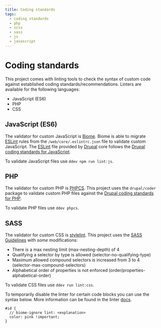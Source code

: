 ```yaml
---
title: Coding standards
tags:
  - coding standards
  - php
  - scss
  - sass
  - js
  - javascript
---
```

# Coding standards

This project comes with linting tools to check the syntax of custom code against
established coding standards/recommendations. Linters are available for the
following languages:

* JavaScript (ES6)
* PHP
* CSS

## JavaScript (ES6)

The validator for custom JavaScript is [Biome][]. Biome is able to migrate [ESLint]
rules from the `/web/core/.eslintrc.json` file to validate custom JavaScript. The
[ESLint][] file provided by [Drupal][] core follows the
[Drupal coding standards for JavaScript][].

To validate JavaScript files use `ddev npm run lint:js`.

## PHP

The validator for custom PHP is [PHPCS][]. This project uses the `drupal/coder`
package to validate custom PHP files against the
[Drupal coding standards for PHP][].

To validate PHP files use `ddev phpcs`.

## SASS

The validator for custom CSS is [stylelint][]. This project uses the
[SASS Guidelines][] with _some_ modifications:

* There is a max nesting limit (max-nesting-depth) of 4
* Qualifying a selector by type is allowed (selector-no-qualifying-type)
* Maximum allowed compound selectors is increased from 3 to 4 (selector-max-compound-selectors)
* Alphabetical order of properties is not enforced (order/properties-alphabetical-order)

To validate CSS files use `ddev run lint:css`.

To temporarily disable the linter for certain code blocks you can use the syntax
below. More information can be found in the linter [docs][].

```
#id {
  // biome-ignore lint: <explanation>
  color: pink !important;
}
```

[Drupal]: https://drupal.org
[Drupal coding standards for JavaScript]: https://www.drupal.org/docs/develop/standards/javascript/javascript-coding-standards
[Drupal coding standards for PHP]: https://www.drupal.org/docs/develop/standards/coding-standards
[Biome]: https://biomejs.dev
[ESLint]: https://eslint.org
[PHPCS]: https://github.com/squizlabs/PHP_CodeSniffer
[stylelint]: https://github.com/stylelint/stylelint
[SASS Guidelines]: https://sass-guidelin.es
[docs]: https://biomejs.dev/linter
